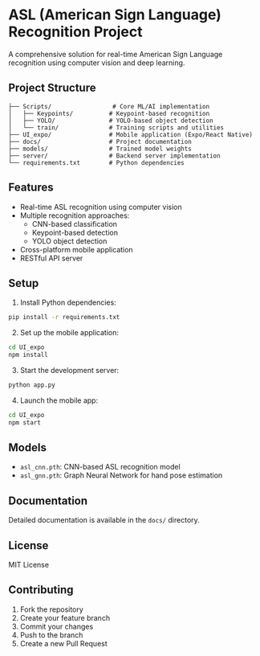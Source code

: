# ASL (American Sign Language) Recognition Project

A comprehensive solution for real-time American Sign Language recognition using computer vision and deep learning.

## Project Structure

```
├── Scripts/                 # Core ML/AI implementation
│   ├── Keypoints/          # Keypoint-based recognition
│   ├── YOLO/               # YOLO-based object detection
│   └── train/              # Training scripts and utilities
├── UI_expo/                # Mobile application (Expo/React Native)
├── docs/                   # Project documentation
├── models/                 # Trained model weights
├── server/                 # Backend server implementation
└── requirements.txt        # Python dependencies
```

## Features

- Real-time ASL recognition using computer vision
- Multiple recognition approaches:
  - CNN-based classification
  - Keypoint-based detection
  - YOLO object detection
- Cross-platform mobile application
- RESTful API server

## Setup

1. Install Python dependencies:
```bash
pip install -r requirements.txt
```

2. Set up the mobile application:
```bash
cd UI_expo
npm install
```

3. Start the development server:
```bash
python app.py
```

4. Launch the mobile app:
```bash
cd UI_expo
npm start
```

## Models

- `asl_cnn.pth`: CNN-based ASL recognition model
- `asl_gnn.pth`: Graph Neural Network for hand pose estimation

## Documentation

Detailed documentation is available in the `docs/` directory.

## License

MIT License

## Contributing

1. Fork the repository
2. Create your feature branch
3. Commit your changes
4. Push to the branch
5. Create a new Pull Request
